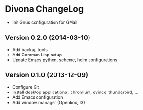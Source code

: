 Divona ChangeLog
================

- Init Gnus configuration for GMail

Version 0.2.0 (2014-03-10)
--------------------------

- Add backup tools
- Add Common Lisp setup
- Update Emacs python, scheme, helm configurations

Version 0.1.0 (2013-12-09)
--------------------------

- Configure Git
- Install desktop applications : chromium, evince, thunderbird, ...
- Add Emacs configuration
- Add window manager (Openbox, I3)
